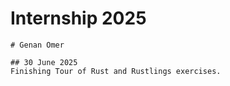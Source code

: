 # Internship 2025

```
# Genan Omer

## 30 June 2025
Finishing Tour of Rust and Rustlings exercises.
```
